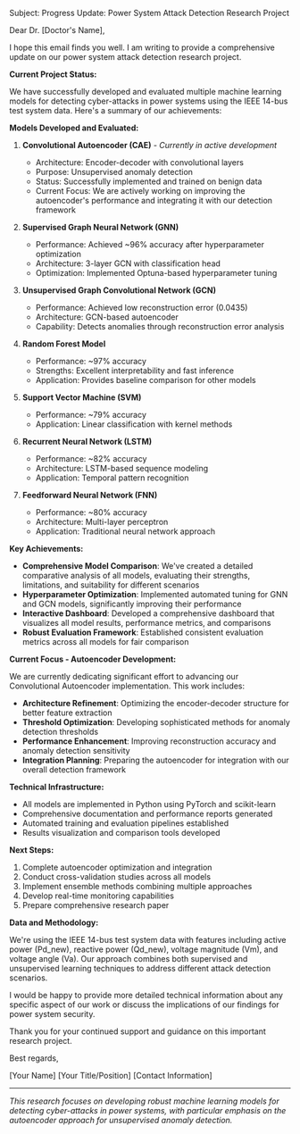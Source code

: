 Subject: Progress Update: Power System Attack Detection Research Project

Dear Dr. [Doctor's Name],

I hope this email finds you well. I am writing to provide a comprehensive update on our power system attack detection research project.

**Current Project Status:**

We have successfully developed and evaluated multiple machine learning models for detecting cyber-attacks in power systems using the IEEE 14-bus test system data. Here's a summary of our achievements:

**Models Developed and Evaluated:**

1. **Convolutional Autoencoder (CAE)** - *Currently in active development*
   - Architecture: Encoder-decoder with convolutional layers
   - Purpose: Unsupervised anomaly detection
   - Status: Successfully implemented and trained on benign data
   - Current Focus: We are actively working on improving the autoencoder's performance and integrating it with our detection framework

2. **Supervised Graph Neural Network (GNN)**
   - Performance: Achieved ~96% accuracy after hyperparameter optimization
   - Architecture: 3-layer GCN with classification head
   - Optimization: Implemented Optuna-based hyperparameter tuning

3. **Unsupervised Graph Convolutional Network (GCN)**
   - Performance: Achieved low reconstruction error (0.0435)
   - Architecture: GCN-based autoencoder
   - Capability: Detects anomalies through reconstruction error analysis

4. **Random Forest Model**
   - Performance: ~97% accuracy
   - Strengths: Excellent interpretability and fast inference
   - Application: Provides baseline comparison for other models

5. **Support Vector Machine (SVM)**
   - Performance: ~79% accuracy
   - Application: Linear classification with kernel methods

6. **Recurrent Neural Network (LSTM)**
   - Performance: ~82% accuracy
   - Architecture: LSTM-based sequence modeling
   - Application: Temporal pattern recognition

7. **Feedforward Neural Network (FNN)**
   - Performance: ~80% accuracy
   - Architecture: Multi-layer perceptron
   - Application: Traditional neural network approach

**Key Achievements:**

- **Comprehensive Model Comparison**: We've created a detailed comparative analysis of all models, evaluating their strengths, limitations, and suitability for different scenarios
- **Hyperparameter Optimization**: Implemented automated tuning for GNN and GCN models, significantly improving their performance
- **Interactive Dashboard**: Developed a comprehensive dashboard that visualizes all model results, performance metrics, and comparisons
- **Robust Evaluation Framework**: Established consistent evaluation metrics across all models for fair comparison

**Current Focus - Autoencoder Development:**

We are currently dedicating significant effort to advancing our Convolutional Autoencoder implementation. This work includes:

- **Architecture Refinement**: Optimizing the encoder-decoder structure for better feature extraction
- **Threshold Optimization**: Developing sophisticated methods for anomaly detection thresholds
- **Performance Enhancement**: Improving reconstruction accuracy and anomaly detection sensitivity
- **Integration Planning**: Preparing the autoencoder for integration with our overall detection framework

**Technical Infrastructure:**

- All models are implemented in Python using PyTorch and scikit-learn
- Comprehensive documentation and performance reports generated
- Automated training and evaluation pipelines established
- Results visualization and comparison tools developed

**Next Steps:**

1. Complete autoencoder optimization and integration
2. Conduct cross-validation studies across all models
3. Implement ensemble methods combining multiple approaches
4. Develop real-time monitoring capabilities
5. Prepare comprehensive research paper

**Data and Methodology:**

We're using the IEEE 14-bus test system data with features including active power (Pd_new), reactive power (Qd_new), voltage magnitude (Vm), and voltage angle (Va). Our approach combines both supervised and unsupervised learning techniques to address different attack detection scenarios.

I would be happy to provide more detailed technical information about any specific aspect of our work or discuss the implications of our findings for power system security.

Thank you for your continued support and guidance on this important research project.

Best regards,

[Your Name]
[Your Title/Position]
[Contact Information]

---
*This research focuses on developing robust machine learning models for detecting cyber-attacks in power systems, with particular emphasis on the autoencoder approach for unsupervised anomaly detection.* 